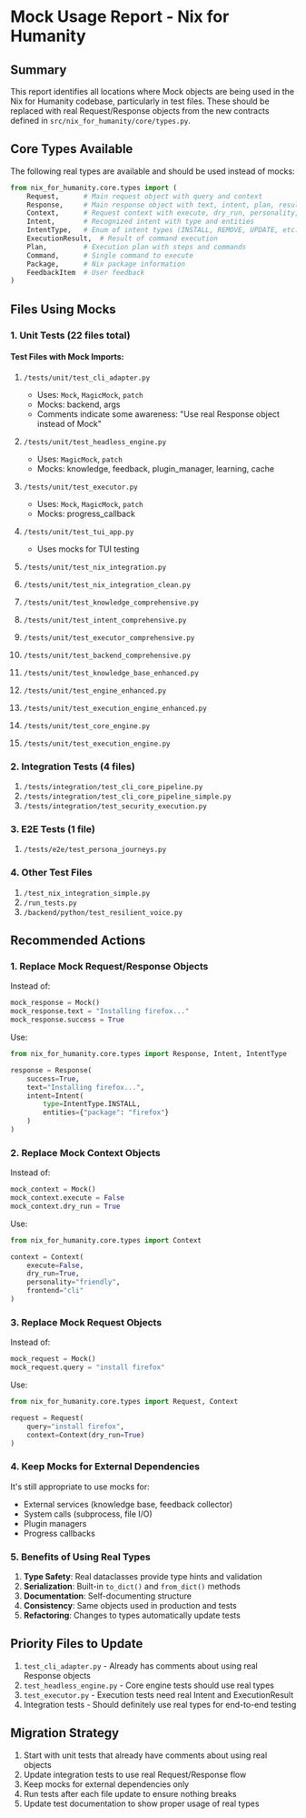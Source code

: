 # Mock Usage Report - Nix for Humanity

## Summary

This report identifies all locations where Mock objects are being used in the Nix for Humanity codebase, particularly in test files. These should be replaced with real Request/Response objects from the new contracts defined in `src/nix_for_humanity/core/types.py`.

## Core Types Available

The following real types are available and should be used instead of mocks:

```python
from nix_for_humanity.core.types import (
    Request,      # Main request object with query and context
    Response,     # Main response object with text, intent, plan, result
    Context,      # Request context with execute, dry_run, personality, etc.
    Intent,       # Recognized intent with type and entities
    IntentType,   # Enum of intent types (INSTALL, REMOVE, UPDATE, etc.)
    ExecutionResult,  # Result of command execution
    Plan,         # Execution plan with steps and commands
    Command,      # Single command to execute
    Package,      # Nix package information
    FeedbackItem  # User feedback
)
```

## Files Using Mocks

### 1. Unit Tests (22 files total)

#### Test Files with Mock Imports:
1. `/tests/unit/test_cli_adapter.py`
   - Uses: `Mock`, `MagicMock`, `patch`
   - Mocks: backend, args
   - Comments indicate some awareness: "Use real Response object instead of Mock"

2. `/tests/unit/test_headless_engine.py`
   - Uses: `MagicMock`, `patch`
   - Mocks: knowledge, feedback, plugin_manager, learning, cache

3. `/tests/unit/test_executor.py`
   - Uses: `Mock`, `MagicMock`, `patch`
   - Mocks: progress_callback

4. `/tests/unit/test_tui_app.py`
   - Uses mocks for TUI testing

5. `/tests/unit/test_nix_integration.py`
6. `/tests/unit/test_nix_integration_clean.py`
7. `/tests/unit/test_knowledge_comprehensive.py`
8. `/tests/unit/test_intent_comprehensive.py`
9. `/tests/unit/test_executor_comprehensive.py`
10. `/tests/unit/test_backend_comprehensive.py`
11. `/tests/unit/test_knowledge_base_enhanced.py`
12. `/tests/unit/test_engine_enhanced.py`
13. `/tests/unit/test_execution_engine_enhanced.py`
14. `/tests/unit/test_core_engine.py`
15. `/tests/unit/test_execution_engine.py`

### 2. Integration Tests (4 files)

1. `/tests/integration/test_cli_core_pipeline.py`
2. `/tests/integration/test_cli_core_pipeline_simple.py`
3. `/tests/integration/test_security_execution.py`

### 3. E2E Tests (1 file)

1. `/tests/e2e/test_persona_journeys.py`

### 4. Other Test Files

1. `/test_nix_integration_simple.py`
2. `/run_tests.py`
3. `/backend/python/test_resilient_voice.py`

## Recommended Actions

### 1. Replace Mock Request/Response Objects

Instead of:
```python
mock_response = Mock()
mock_response.text = "Installing firefox..."
mock_response.success = True
```

Use:
```python
from nix_for_humanity.core.types import Response, Intent, IntentType

response = Response(
    success=True,
    text="Installing firefox...",
    intent=Intent(
        type=IntentType.INSTALL,
        entities={"package": "firefox"}
    )
)
```

### 2. Replace Mock Context Objects

Instead of:
```python
mock_context = Mock()
mock_context.execute = False
mock_context.dry_run = True
```

Use:
```python
from nix_for_humanity.core.types import Context

context = Context(
    execute=False,
    dry_run=True,
    personality="friendly",
    frontend="cli"
)
```

### 3. Replace Mock Request Objects

Instead of:
```python
mock_request = Mock()
mock_request.query = "install firefox"
```

Use:
```python
from nix_for_humanity.core.types import Request, Context

request = Request(
    query="install firefox",
    context=Context(dry_run=True)
)
```

### 4. Keep Mocks for External Dependencies

It's still appropriate to use mocks for:
- External services (knowledge base, feedback collector)
- System calls (subprocess, file I/O)
- Plugin managers
- Progress callbacks

### 5. Benefits of Using Real Types

1. **Type Safety**: Real dataclasses provide type hints and validation
2. **Serialization**: Built-in `to_dict()` and `from_dict()` methods
3. **Documentation**: Self-documenting structure
4. **Consistency**: Same objects used in production and tests
5. **Refactoring**: Changes to types automatically update tests

## Priority Files to Update

1. `test_cli_adapter.py` - Already has comments about using real Response objects
2. `test_headless_engine.py` - Core engine tests should use real types
3. `test_executor.py` - Execution tests need real Intent and ExecutionResult
4. Integration tests - Should definitely use real types for end-to-end testing

## Migration Strategy

1. Start with unit tests that already have comments about using real objects
2. Update integration tests to use real Request/Response flow
3. Keep mocks for external dependencies only
4. Run tests after each file update to ensure nothing breaks
5. Update test documentation to show proper usage of real types